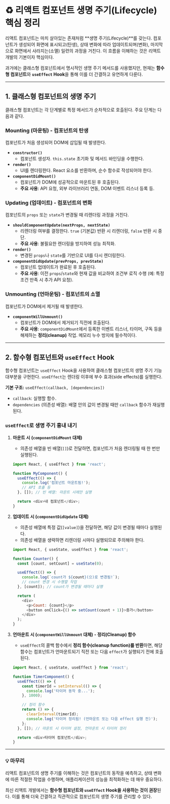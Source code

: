 # ♻️ 리액트 컴포넌트 생명 주기(Lifecycle) 핵심 정리



리액트 컴포넌트는 마치 살아있는 존재처럼 **생명 주기(Lifecycle)**를 갖는다. 컴포넌트가 생성되어 화면에 표시되고(탄생), 상태 변화에 따라 업데이트되며(변화), 마지막으로 화면에서 사라지는(소멸) 일련의 과정을 거친다. 이 흐름을 이해하는 것은 리액트 개발의 기본이자 핵심이다.

과거에는 클래스형 컴포넌트에서 명시적인 생명 주기 메서드를 사용했지만, 현재는 **함수형 컴포넌트**와 **`useEffect` Hook**을 통해 이를 더 간결하고 유연하게 다룬다.

---

## 1. 클래스형 컴포넌트의 생명 주기

클래스형 컴포넌트는 각 단계별로 특정 메서드가 순차적으로 호출된다. 주요 단계는 다음과 같다.

### Mounting (마운팅) - 컴포넌트의 탄생

컴포넌트가 처음 생성되어 DOM에 삽입될 때 발생한다.

* **`constructor()`**
    * 컴포넌트 생성자. `this.state` 초기화 및 메서드 바인딩을 수행한다.
* **`render()`**
    * UI를 렌더링한다. React 요소를 반환하며, 순수 함수로 작성되어야 한다.
* **`componentDidMount()`**
    * 컴포넌트가 DOM에 성공적으로 마운트된 후 호출된다.
    * **주요 사용**: API 요청, 외부 라이브러리 연동, DOM 이벤트 리스너 등록 등.

### Updating (업데이트) - 컴포넌트의 변화

컴포넌트의 `props` 또는 `state`가 변경될 때 리렌더링 과정을 거친다.

* **`shouldComponentUpdate(nextProps, nextState)`**
    * 리렌더링 여부를 결정한다. `true` (기본값) 반환 시 리렌더링, `false` 반환 시 중단.
    * **주요 사용**: 불필요한 렌더링을 방지하여 성능 최적화.
* **`render()`**
    * 변경된 `props`나 `state`를 기반으로 UI를 다시 렌더링한다.
* **`componentDidUpdate(prevProps, prevState)`**
    * 컴포넌트 업데이트가 완료된 후 호출된다.
    * **주요 사용**: 이전 `props`/`state`와 현재 값을 비교하여 조건부 로직 수행 (예: 특정 조건 만족 시 추가 API 요청).

### Unmounting (언마운팅) - 컴포넌트의 소멸

컴포넌트가 DOM에서 제거될 때 발생한다.

* **`componentWillUnmount()`**
    * 컴포넌트가 DOM에서 제거되기 직전에 호출된다.
    * **주요 사용**: `componentDidMount`에서 등록한 이벤트 리스너, 타이머, 구독 등을 해제하는 **정리(cleanup)** 작업. 메모리 누수 방지에 필수적이다.

---

## 2. 함수형 컴포넌트와 `useEffect` Hook

함수형 컴포넌트는 `useEffect` Hook을 사용하여 클래스형 컴포넌트의 생명 주기 기능 대부분을 구현한다. `useEffect`는 렌더링 이후에 부수 효과(side effects)를 실행한다.

**기본 구조:** `useEffect(callback, [dependencies])`

* `callback`: 실행할 함수.
* `dependencies` (의존성 배열): 배열 안의 값이 변경될 때만 `callback` 함수가 재실행된다.

### `useEffect`로 생명 주기 흉내 내기

1.  **마운트 시 (`componentDidMount` 대체)**
    * 의존성 배열을 빈 배열(`[]`)로 전달하면, 컴포넌트가 처음 렌더링될 때 한 번만 실행된다.

    ```javascript
    import React, { useEffect } from 'react';

    function MyComponent() {
      useEffect(() => {
        console.log('컴포넌트 마운트됨!');
        // API 호출 등
      }, []); // 빈 배열: 마운트 시에만 실행

      return <div>내 컴포넌트</div>;
    }
    ```

2.  **업데이트 시 (`componentDidUpdate` 대체)**
    * 의존성 배열에 특정 값(`[value]`)을 전달하면, 해당 값이 변경될 때마다 실행된다.
    * 의존성 배열을 생략하면 리렌더링 시마다 실행되므로 주의해야 한다.

    ```javascript
    import React, { useState, useEffect } from 'react';

    function Counter() {
      const [count, setCount] = useState(0);

      useEffect(() => {
        console.log(`count가 ${count}(으)로 변경됨!`);
        // count 변경 시 수행할 작업
      }, [count]); // count가 변경될 때마다 실행

      return (
        <div>
          <p>Count: {count}</p>
          <button onClick={() => setCount(count + 1)}>증가</button>
        </div>
      );
    }
    ```

3.  **언마운트 시 (`componentWillUnmount` 대체) - 정리(Cleanup) 함수**
    * `useEffect`의 콜백 함수에서 **정리 함수(cleanup function)를 반환**하면, 해당 함수는 컴포넌트가 언마운트되기 직전 또는 다음 `effect`가 실행되기 전에 호출된다.

    ```javascript
    import React, { useState, useEffect } from 'react';

    function TimerComponent() {
      useEffect(() => {
        const timerId = setInterval(() => {
          console.log('타이머 동작 중...');
        }, 1000);

        // 정리 함수
        return () => {
          clearInterval(timerId);
          console.log('타이머 정리됨! (언마운트 또는 다음 effect 실행 전)');
        };
      }, []); // 마운트 시 타이머 설정, 언마운트 시 타이머 정리

      return <div>타이머 컴포넌트</div>;
    }
    ```

---

### 💡 마무리

리액트 컴포넌트의 생명 주기를 이해하는 것은 컴포넌트의 동작을 예측하고, 상태 변화에 따른 적절한 작업을 수행하며, 애플리케이션의 성능을 최적화하는 데 매우 중요하다.

최신 리액트 개발에서는 **함수형 컴포넌트와 `useEffect` Hook을 사용하는 것이 권장**된다. 이를 통해 더욱 간결하고 직관적으로 컴포넌트의 생명 주기를 관리할 수 있다.
